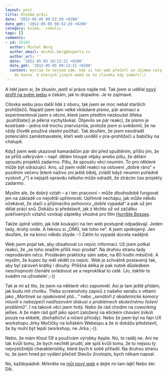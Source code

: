 ```yaml
---
layout: post
title: Hledám práci
date: '2012-05-05 09:52:29 +0200'
date_gmt: '2012-05-05 08:52:29 +0200'
category: kolem,  cokoliv
tags: []
comments:
- id: 15142
  author: Michal Berg
  author_email: michal.berg@esports.cz
  author_url: ''
  date: '2012-05-05 10:12:21 +0200'
  date_gmt: '2012-05-05 09:12:21 +0200'
  content: myslím že nejsem sám, kdo si ten web přečetl se zájmem celý, od začátku
    do konce. U kterých jiných webů se to člověku kdy zadaří?;)
---
```

<p>A řekl jsem si, že zkusím, jestli si práce najde mě. Tak jsem si udělal <a href="http://jan-martinek.com">nový profil na svém webu</a> a čekám, jak to dopadne. Je to zajímavé.</p>
<p>Cílovka webu jsou další lidé z oboru, tak jsem se moc nebál starších prohlížečů. Napálil jsem tam velké vkládané písmo, pár animací a experimentoval jsem s věcmi, které jsem předtím nezkoušel (třeba .pushState() je pěkná vychytávka). Objevilo se pár reakcí, že písmo je kostrbaté – jedna mě trochu znervóznila, protože jsem si uvědomil, že ne vždy člověk používá vlastní počítač. Tak doufám, že jsem neodradil potenciální zaměstnavatele, kteří web uviděli v pra-prohlížeči u babičky na chalupě.</p>
<p>Když jsem web ukazoval kamarádům pár dní před spuštěním, přišlo jim, že se příliš odkrývám – např. dělám hloupé vtípky anebo píšu, že dělám spoustu projektů zadarmo. Píšu, že spoustu věcí neumím. To pro některé může být odrazující. Ano, už jsem viděl reakci na oslovení „dobré ráno“ v pozdním večeru (které naživo zní ještě blběj, zvlášť když neumím pořádně vyslovit „r“) a nejspíš opravdu <em>někoho</em> může odradit, že ztrácím čas projekty zadarmo.</p>
<p>Myslím ale, že dobrý vztah – a i ten pracovní – může dlouhodobě fungovat jen na základě co největší upřímnosti. Upřímně nechápu, jak může někdo očekávat, že stačí u přijímacího pohovoru „dobře vypadat“ a pak už jen dělat práci snů. Dokážu si představit, jak z těchto už od začátku pokřivených vztahů vznikají zápletky vhodné pro film <a href="http://www.imdb.com/title/tt1499658/">Horrible Bosses</a>.</p>
<p>Takže úplně vidím, jak lidé koukající na ten web postupně odpadávají. Jeden tady, druhý onde. A řeknou si „OMG, tak toho ne“. A jsem spokojený. Jen doufám, že na konci někdo zbyde :-) Zatím to vypadá docela nadějně.</p>
<p>Web jsem pojal tak, aby obsahoval co nejvíc informací. Už jsem potkal reakci, že „se toho snažím příliš moc prodat“. Na druhou stranu tady neprodávám <em>něco</em>. Prodávám prakticky sám sebe, na 80 hodin měsíčně. A myslím, že kupec by měl vědět co nejvíc. Web je schválně postavený tak, aby byl zároveň krátký i dlouhý. Přílišná délka je pak nutně důsledkem neschopnosti čtenáře ovládnout se a neproklikat to celé. (Jo, <em>takhle</em> to svádím na uživatele! ;-))</p>
<p>Tak je mi až líto, že jsem na některé věci zapomněl. Asi je tam ještě přidám, jak budu mít chvilku. Třeba screenshoty zápisů z našeho senátu s větami jako <em>„Martinek se opakovaně ptá...“</em> nebo <em>„senátoři z akademické komory mluvili o nebezpečí nadřazování diskusí o problémech skutečnému řešení problémů“</em>. I na takové věci jsem hrdý. Nebo že rád chodím na coworking jellies. A že mám rád golf jako sport založený na etickém chování (nikoli pouze na etiketě, zbohatlictví a ničení přírody). Nebo že jsem byl na fajn UX workshopu Jirky Močičky na loňském Webexpu a že si dokážu představit, že by mohl být lepší (workshop, ne Jirka ;-)).</p>
<p>Nebo, že mám Klout 59 a používám výrobky Apple. No, to raděj ne. Ani ne tak kvůli tomu, že bych nechtěl prudit, ale spíš kvůli tomu, že to nejsou ty nejvýstižnější charakteristiky, které bych k sobě přiřadil. Na druhou stranu to, že jsem hned po vydání přečetl Stevův životopis, bych někam napsal.</p>
<p>No, každopádně: Mrkněte na <a href="http://jan-martinek.com">můj nový web</a> a dejte mi tam lajk! Nebo šér. Dík.</p>
